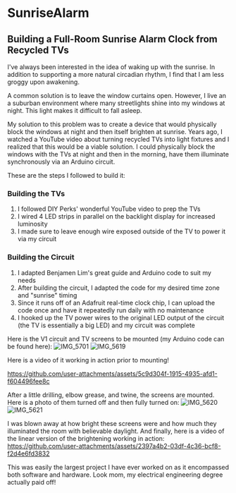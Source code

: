 # SunriseAlarm
## Building a Full-Room Sunrise Alarm Clock from Recycled TVs

I've always been interested in the idea of waking up with the sunrise. In addition to supporting a more natural circadian rhythm, I find that I am less groggy upon awakening.

A common solution is to leave the window curtains open. However, I live an a suburban environment where many streetlights shine into my windows at night. This light makes it difficult to fall asleep.

My solution to this problem was to create a device that would physically block the windows at night and then itself brighten at sunrise. Years ago, I watched a YouTube video about turning recycled TVs into light fixtures and I realized that this would be a viable solution. I could physically block the windows with the TVs at night and then in the morning, have them illuminate synchronously via an Arduino circuit.

These are the steps I followed to build it:

### Building the TVs
1. I followed DIY Perks' wonderful YouTube video to prep the TVs
2. I wired 4 LED strips in parallel on the backlight display for increased luminosity
3. I made sure to leave enough wire exposed outside of the TV to power it via my circuit

### Building the Circuit
1. I adapted Benjamen Lim's great guide and Arduino code to suit my needs
2. After building the circuit, I adapted the code for my desired time zone and "sunrise" timing
3. Since it runs off of an Adafruit real-time clock chip, I can upload the code once and have it repeatedly run daily with no maintenance
4. I hooked up the TV power wires to the original LED output of the circuit (the TV is essentially a big LED) and my circuit was complete

Here is the V1 circuit and TV screens to be mounted (my Arduino code can be found here):
![IMG_5701](https://github.com/user-attachments/assets/f65349df-9175-4885-8229-08de1b4a034b)
![IMG_5619](https://github.com/user-attachments/assets/71f72883-22ee-4877-9104-e92b820e8a51)

Here is a video of it working in action prior to mounting!

https://github.com/user-attachments/assets/5c9d304f-1915-4935-afd1-f604496fee8c

After a little drilling, elbow grease, and twine, the screens are mounted. Here is a photo of them turned off and then fully turned on:
![IMG_5620](https://github.com/user-attachments/assets/c9c6e287-9ab1-4292-8272-bed5e211350e)
![IMG_5621](https://github.com/user-attachments/assets/f74f87ee-b9df-4f2c-a6a1-f08585bb2892)

I was blown away at how bright these screens were and how much they illuminated the room with believable daylight. And finally, here is a video of the linear version of the brightening working in action:
https://github.com/user-attachments/assets/2397a4b2-03df-4c36-bcf8-f2d4e6fd3832

This was easily the largest project I have ever worked on as it encompassed both software and hardware. Look mom, my electrical engineering degree actually paid off!
